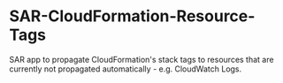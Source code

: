 # SAR-CloudFormation-Resource-Tags
SAR app to propagate CloudFormation's stack tags to resources that are currently not propagated automatically - e.g. CloudWatch Logs.
